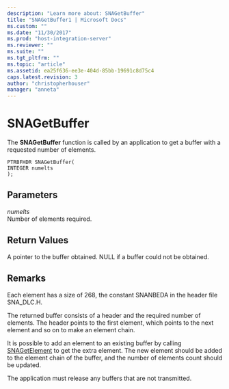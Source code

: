 ```yaml
---
description: "Learn more about: SNAGetBuffer"
title: "SNAGetBuffer1 | Microsoft Docs"
ms.custom: ""
ms.date: "11/30/2017"
ms.prod: "host-integration-server"
ms.reviewer: ""
ms.suite: ""
ms.tgt_pltfrm: ""
ms.topic: "article"
ms.assetid: ea25f636-ee3e-404d-85bb-19691c8d75c4
caps.latest.revision: 3
author: "christopherhouser"
manager: "anneta"
---
```

# SNAGetBuffer
The **SNAGetBuffer** function is called by an application to get a buffer with a requested number of elements.  
  
```  
PTRBFHDR SNAGetBuffer(  
INTEGER numelts  
);  
```  
  
## Parameters  
 *numelts*  
 Number of elements required.  
  
## Return Values  
 A pointer to the buffer obtained. NULL if a buffer could not be obtained.  
  
## Remarks  
 Each element has a size of 268, the constant SNANBEDA in the header file SNA_DLC.H.  
  
 The returned buffer consists of a header and the required number of elements. The header points to the first element, which points to the next element and so on to make an element chain.  
  
 It is possible to add an element to an existing buffer by calling [SNAGetElement](../core/snagetelement1.md) to get the extra element. The new element should be added to the element chain of the buffer, and the number of elements count should be updated.  
  
 The application must release any buffers that are not transmitted.
